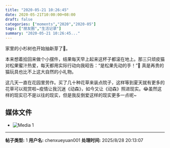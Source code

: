 ```yaml
---
title: "2020-05-21 10:26:45"
date: 2020-05-21T10:00:00+08:00
draft: false
categories: ["moments","2020","2020-05"]
tags: ["朋友圈","生活记录"]
summary: "2020-05-21 10:26:45..."
---
```


家里的小杉树也开始抽新芽了🌱。

本来想着拾回来做个小摆件，结果每天早上起来这杯子都滚在地上。那三只顽皮猫对松果蜜汁热爱，每天都用实际行动向我昭告：“是松果先动的手！”🤭 真是再贵的猫玩具也比不上这大自然的小礼物。

这几天一直在花园里劳作。买了几十种花草来装点院子，这样等到夏天就有更多的花草可以观赏啦~疫情让我沉迷《动森》，如今又让《动森》照进现实。😂虽然这样的现实已不是以往的现实，但是我反倒爱这样的现实更多一点呢~

## 媒体文件

- ![Media 1](/Moments/photos/2020-05-21/202005211026450.jpg)

---

**帖子类型:** 1
**用户名:** chenxueyuan001
**处理时间:** 2025/8/28 20:13:07